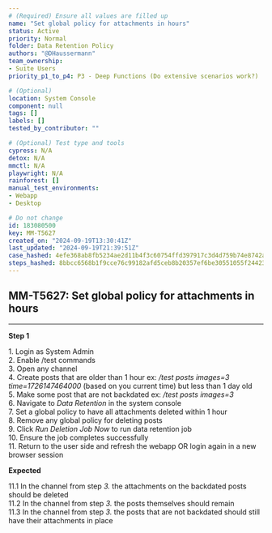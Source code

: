 ```yaml
---
# (Required) Ensure all values are filled up
name: "Set global policy for attachments in hours"
status: Active
priority: Normal
folder: Data Retention Policy
authors: "@DHaussermann"
team_ownership: 
- Suite Users
priority_p1_to_p4: P3 - Deep Functions (Do extensive scenarios work?)

# (Optional)
location: System Console
component: null
tags: []
labels: []
tested_by_contributor: ""

# (Optional) Test type and tools
cypress: N/A
detox: N/A
mmctl: N/A
playwright: N/A
rainforest: []
manual_test_environments: 
- Webapp
- Desktop

# Do not change
id: 183080500
key: MM-T5627
created_on: "2024-09-19T13:30:41Z"
last_updated: "2024-09-19T21:39:51Z"
case_hashed: 4efe368ab8fb5234ae2d11b4f3c60754ffd397917c3d4d759b74e8742acd20608350f6714918ab9d7b84b342841ea190
steps_hashed: 8bbcc6568b1f9cce76c99182afd5ceb8b20357ef6be30551055f24423f0298e45c5afdc75431f1b99c2d7d46e0064030
---
```


<!-- (Auto-generated) Based on frontmatter's "key" and "name" -->

## MM-T5627: Set global policy for attachments in hours

---

**Step 1**

1\. Login as System Admin\
2\. Enable /test commands\
3\. Open any channel\
4\. Create posts that are older than 1 hour ex: _/test posts images=3 time=1726147464000_ (based on you current time) but less than 1 day old\
5\. Make some post that are not backdated ex: _/test posts images=3_\
6\. Navigate to _Data Retention_ in the system console\
7\. Set a global policy to have all attachments deleted within 1 hour\
8\. Remove any global policy for deleting posts\
9\. Click _Run Deletion Job Now_ to run data retention job\
10\. Ensure the job completes successfully\
11\. Return to the user side and refresh the webapp OR login again in a new browser session

**Expected**

11.1 In the channel from step _3._ the attachments on the backdated posts should be deleted\
11.2 In the channel from step _3._ the posts themselves should remain\
11.3 In the channel from step _3._ the posts that are not backdated should still have their attachments in place
